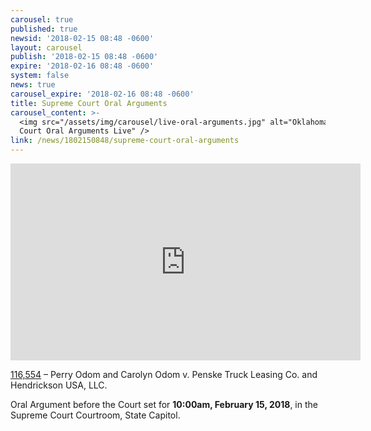 ```yaml
---
carousel: true
published: true
newsid: '2018-02-15 08:48 -0600'
layout: carousel
publish: '2018-02-15 08:48 -0600'
expire: '2018-02-16 08:48 -0600'
system: false
news: true
carousel_expire: '2018-02-16 08:48 -0600'
title: Supreme Court Oral Arguments
carousel_content: >-
  <img src="/assets/img/carousel/live-oral-arguments.jpg" alt="Oklahoma Supreme
  Court Oral Arguments Live" />
link: /news/1802150848/supreme-court-oral-arguments
---
```

<iframe width="560" height="315" src="https://youtu.be/CVfWUlCTgrg" frameborder="0" allowfullscreen></iframe>

[116,554](http://www.oscn.net/dockets/GetCaseInformation.aspx?db=appellate&number=116554) – Perry Odom and Carolyn Odom v. Penske Truck Leasing Co. and Hendrickson USA, LLC.

Oral Argument before the Court set for **10:00am, February 15, 2018**, in the Supreme Court Courtroom, State Capitol.
